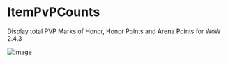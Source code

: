 # ItemPvPCounts
Display total PVP Marks of Honor, Honor Points and Arena Points for WoW 2.4.3

![image](https://github.com/Macumbafeh/ItemPvPCounts/assets/47739411/c43b3d65-6bde-41d8-8416-9135979fb05f)

